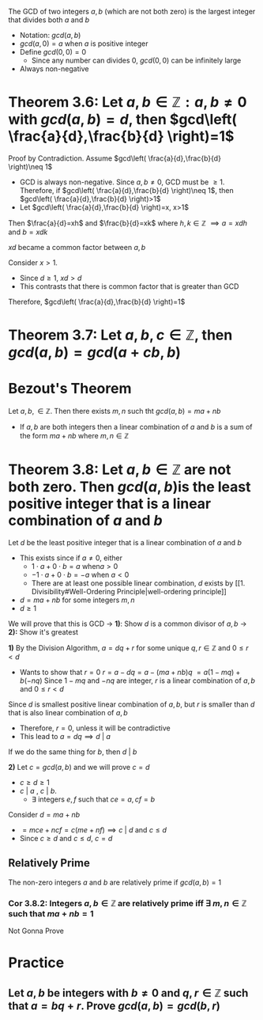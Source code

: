 The GCD of two integers $a,b$ (which are not both zero) is the largest integer that divides both $a$ and $b$
- Notation: $gcd(a,b)$
- $gcd(a,0)=a$ when $a$ is positive integer
- Define $gcd(0,0)=0$
	- Since any number can divides 0, $gcd(0,0)$ can be infinitely large
- Always non-negative

# Theorem 3.6: Let $a,b\in\mathbb{Z}: a,b \neq 0$ with $gcd(a,b)=d$, then $gcd\left( \frac{a}{d},\frac{b}{d} \right)=1$
Proof by Contradiction. Assume $gcd\left( \frac{a}{d},\frac{b}{d} \right)\neq 1$ 
- GCD is always non-negative. Since $a,b\neq 0$, GCD must be $\ge {1}$. Therefore, if $gcd\left( \frac{a}{d},\frac{b}{d} \right)\neq 1$, then $gcd\left( \frac{a}{d},\frac{b}{d} \right)>1$
- Let $gcd\left( \frac{a}{d},\frac{b}{d} \right)=x, x>1$

Then $\frac{a}{d}=xh$ and $\frac{b}{d}=xk$ where $h,k\in\mathbb{Z}$
 $\implies a=xdh$ and $b=xdk$

$xd$ became a common factor between $a,b$

Consider $x>1$.
- Since $d\geq 1$, $xd>d$
- This contrasts that there is common factor that is greater than GCD

Therefore, $gcd\left( \frac{a}{d},\frac{b}{d} \right)=1$

# Theorem 3.7: Let $a,b,c\in\mathbb{Z}$, then $gcd(a,b)=gcd(a+cb, b)$


# Bezout's Theorem
Let $a,b,\in\mathbb{Z}$. Then there exists $m,n$ such tht $gcd(a,b)=ma+nb$
- If $a,b$ are both integers then a linear combination of $a$ and $b$ is a sum of the form $ma+nb$ where $m,n\in\mathbb{Z}$

# Theorem 3.8: Let $a,b\in\mathbb{Z}$ are not both zero. Then $gcd(a,b)$is the least positive integer that is a linear combination of $a$ and $b$
Let $d$ be the least positive integer that is a linear combination of $a$ and $b$
- This exists since if $a\neq 0$, either
	- $1\cdot a+0\cdot b=a$ when$a>0$
	- $-1\cdot a+0\cdot b=-a$ when $a<0$
	- There are at least one possible linear combination, $d$ exists by [[1. Divisibility#Well-Ordering Principle|well-ordering principle]]
- $d=ma+nb$ for some integers $m,n$
- $d\geq 1$

We will prove that this is GCD
 $\to$ **1)**: Show $d$ is a common divisor of $a,b$
 $\to$ **2):** Show it's greatest

**1)**
By the Division Algorithm, $a=dq+r$ for some unique $q,r\in\mathbb{Z}$ and $0\leq r<d$
- Wants to show that $r=0$
	$r=a-dq=a-(ma+nb)q$ 
	$=a(1-mq)+b(-nq)$
	Since $1-mq$ and $-nq$ are integer, $r$ is a linear combination of $a,b$ and $0\leq r<d$ 
	
Since $d$ is smallest positive linear combination of $a,b$, but $r$ is smaller than $d$ that is also linear combination of $a,b$
- Therefore, $r=0$, unless it will be contradictive
- This lead to $a=dq\implies d\text{ | }a$

If we do the same thing for $b$, then $d\text{ | }b$

**2)**
Let $c=gcd(a,b)$ and we will prove $c=d$
- $c\geq d\geq 1$
- $c\text{ | }a\text{ , } c\text{ | }b$. 
	- $\exists \text{ }$ integers $e,f$ such that $ce=a, cf=b$

Consider $d=ma+nb$
- $=mce+ncf=c(me+nf)\implies c\text{ | }d\text{ and }c\leq d$
- Since $c\geq d\text{ and } c\leq d$, $c=d$

## Relatively Prime
The non-zero integers $a$ and $b$ are relatively prime if $gcd(a,b)=1$

### Cor 3.8.2: Integers $a,b\in\mathbb{Z}$ are relatively prime iff $\exists \text{ }m,n\in\mathbb{Z}$ such that $ma+nb=1$
Not Gonna Prove

# Practice
## Let $a,b$ be integers with $b\neq 0$ and $q,r\in\mathbb{Z}$ such that $a=bq+r$. Prove $gcd(a,b)=gcd(b,r)$

